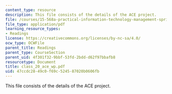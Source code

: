 ```yaml
---
content_type: resource
description: This file consists of the details of the ACE project.
file: /courses/15-568a-practical-information-technology-management-spring-2005/47ccdc2849c0f69c524587020b0606fb_class_20_ace_wp.pdf
file_type: application/pdf
learning_resource_types:
- Readings
license: https://creativecommons.org/licenses/by-nc-sa/4.0/
ocw_type: OCWFile
parent_title: Readings
parent_type: CourseSection
parent_uid: 4f301f32-9bbf-53fd-2bdd-d62f97bbafb8
resourcetype: Document
title: class_20_ace_wp.pdf
uid: 47ccdc28-49c0-f69c-5245-87020b0606fb
---
```

This file consists of the details of the ACE project.